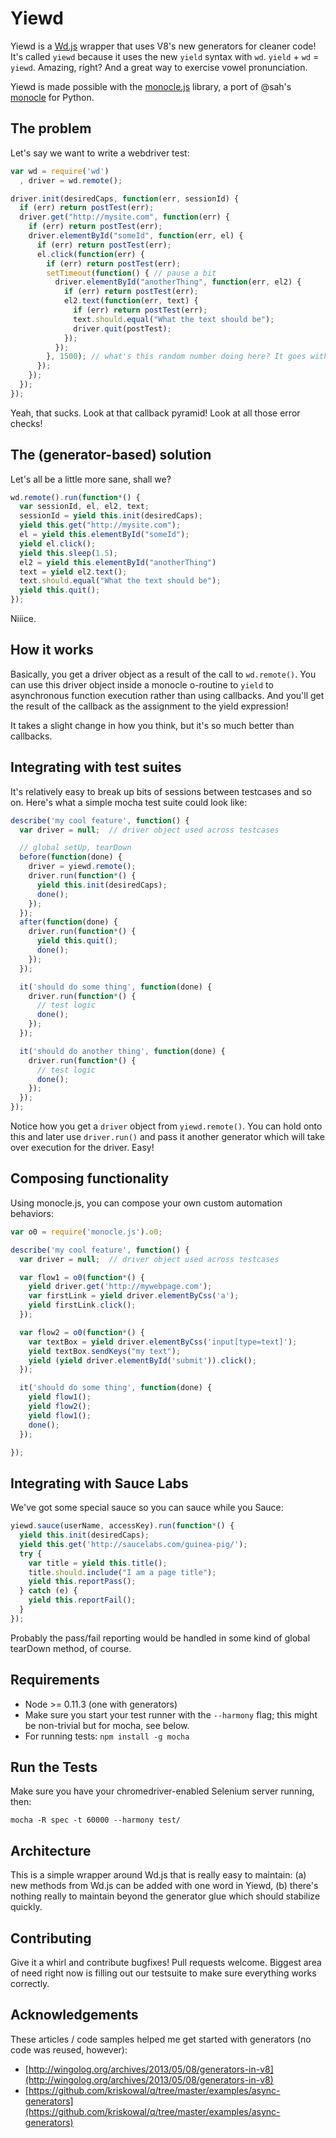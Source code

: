 Yiewd
=====

Yiewd is a [Wd.js](https://github.com/admc/wd) wrapper that uses V8's new
generators for cleaner code! It's called `yiewd` because it uses the new
`yield` syntax with `wd`. `yield` + `wd` = `yiewd`. Amazing, right? And a great
way to exercise vowel pronunciation.

Yiewd is made possible with the [monocle.js](https://github.com/jlipps/monocle-js) library, a port of @sah's [monocle](https://github.com/saucelabs/monocle) for Python.

The problem
-----------
Let's say we want to write a webdriver test:

```js
var wd = require('wd')
  , driver = wd.remote();

driver.init(desiredCaps, function(err, sessionId) {
  if (err) return postTest(err);
  driver.get("http://mysite.com", function(err) {
    if (err) return postTest(err);
    driver.elementById("someId", function(err, el) {
      if (err) return postTest(err);
      el.click(function(err) {
        if (err) return postTest(err);
        setTimeout(function() { // pause a bit
          driver.elementById("anotherThing", function(err, el2) {
            if (err) return postTest(err);
            el2.text(function(err, text) {
              if (err) return postTest(err);
              text.should.equal("What the text should be");
              driver.quit(postTest);
            });
          });
        }, 1500); // what's this random number doing here? It goes with the pause!
      });
    });
  });
});
```

Yeah, that sucks. Look at that callback pyramid! Look at all those error checks!

The (generator-based) solution
------------
Let's all be a little more sane, shall we?

```js
wd.remote().run(function*() {
  var sessionId, el, el2, text;
  sessionId = yield this.init(desiredCaps);
  yield this.get("http://mysite.com");
  el = yield this.elementById("someId");
  yield el.click();
  yield this.sleep(1.5);
  el2 = yield this.elementById("anotherThing")
  text = yield el2.text();
  text.should.equal("What the text should be");
  yield this.quit();
});
```

Niiice.


How it works
------------
Basically, you get a driver object as a result of the call to `wd.remote()`. You can use this driver object inside a monocle o-routine to `yield` to asynchronous function execution rather than using callbacks. And you'll get the result of the callback as the assignment to the yield expression!

It takes a slight change in how you think, but it's so much better than
callbacks.

Integrating with test suites
----------------------------
It's relatively easy to break up bits of sessions between testcases and so on.
Here's what a simple mocha test suite could look like:

```js
describe('my cool feature', function() {
  var driver = null;  // driver object used across testcases

  // global setUp, tearDown
  before(function(done) {
    driver = yiewd.remote();
    driver.run(function*() {
      yield this.init(desiredCaps);
      done();
    });
  });
  after(function(done) {
    driver.run(function*() {
      yield this.quit();
      done();
    });
  });

  it('should do some thing', function(done) {
    driver.run(function*() {
      // test logic
      done();
    });
  });

  it('should do another thing', function(done) {
    driver.run(function*() {
      // test logic
      done();
    });
  });
});
```

Notice how you get a `driver` object from `yiewd.remote()`. You can hold onto
this and later use `driver.run()` and pass it another generator which will take
over execution for the driver. Easy!

Composing functionality
-----------------------
Using monocle.js, you can compose your own custom automation behaviors:

```js
var o0 = require('monocle.js').o0;

describe('my cool feature', function() {
  var driver = null;  // driver object used across testcases

  var flow1 = o0(function*() {
    yield driver.get('http://mywebpage.com');
    var firstLink = yield driver.elementByCss('a');
    yield firstLink.click();
  });

  var flow2 = o0(function*() {
    var textBox = yield driver.elementByCss('input[type=text]');
    yield textBox.sendKeys("my text");
    yield (yield driver.elementById('submit')).click();
  });

  it('should do some thing', function(done) {
    yield flow1();
    yield flow2();
    yield flow1();
    done();
  });

});
```

Integrating with Sauce Labs
---------------------------
We've got some special sauce so you can sauce while you Sauce:

```js
yiewd.sauce(userName, accessKey).run(function*() {
  yield this.init(desiredCaps);
  yield this.get('http://saucelabs.com/guinea-pig/');
  try {
    var title = yield this.title();
    title.should.include("I am a page title");
    yield this.reportPass();
  } catch (e) {
    yield this.reportFail();
  }
});
```

Probably the pass/fail reporting would be handled in some kind of global
tearDown method, of course.

Requirements
------------
* Node &gt;= 0.11.3 (one with generators)
* Make sure you start your test runner with the `--harmony` flag; this might
  be non-trivial but for mocha, see below.
* For running tests: `npm install -g mocha`

Run the Tests
-----
Make sure you have your chromedriver-enabled Selenium server running, then:

```
mocha -R spec -t 60000 --harmony test/
```

Architecture
------------
This is a simple wrapper around Wd.js that is really easy to maintain: (a) new
methods from Wd.js can be added with one word in Yiewd, (b) there's nothing
really to maintain beyond the generator glue which should stabilize quickly.

Contributing
------------
Give it a whirl and contribute bugfixes! Pull requests welcome. Biggest area of
need right now is filling out our testsuite to make sure everything works
correctly.

Acknowledgements
----------------
These articles / code samples helped me get started with generators (no code
was reused, however):
* [http://wingolog.org/archives/2013/05/08/generators-in-v8](http://wingolog.org/archives/2013/05/08/generators-in-v8)
* [https://github.com/kriskowal/q/tree/master/examples/async-generators](https://github.com/kriskowal/q/tree/master/examples/async-generators)
